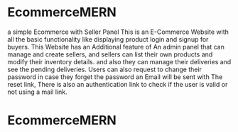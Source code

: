# EcommerceMERN
a simple Ecommerce with Seller Panel  This is an E-Commerce Website with all the basic functionality like displaying product login and signup for buyers. This Website has an Additional feature of An admin panel that can manage and create sellers, and sellers can list their own products and modify their inventory details. and also they can manage their deliveries and see the pending deliveries. Users can also request to change their password in case they forget the password an Email will be sent with The reset link, There is also an authentication link to check if the user is valid or not using a mail link.
# EcommerceMERN
